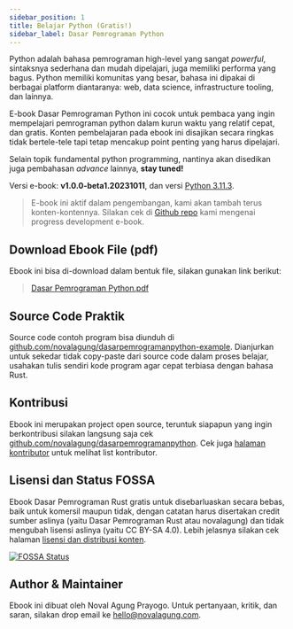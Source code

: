```yaml
---
sidebar_position: 1
title: Belajar Python (Gratis!)
sidebar_label: Dasar Pemrograman Python
---
```


Python adalah bahasa pemrograman high-level yang sangat *powerful*, sintaksnya sederhana dan mudah dipelajari, juga memiliki performa yang bagus. Python memiliki komunitas yang besar, bahasa ini dipakai di berbagai platform diantaranya: web, data science, infrastructure tooling, dan lainnya.

E-book Dasar Pemrograman Python ini cocok untuk pembaca yang ingin mempelajari pemrograman python dalam kurun waktu yang relatif cepat, dan gratis. Konten pembelajaran pada ebook ini disajikan secara ringkas tidak bertele-tele tapi tetap mencakup point penting yang harus dipelajari.

Selain topik fundamental python programming, nantinya akan disedikan juga pembahasan *advance* lainnya, **stay tuned!**

Versi e-book: **v1.0.0-beta1.20231011**, dan versi [Python 3.11.3](https://www.python.org/downloads/release/python-3106/).

> E-book ini aktif dalam pengembangan, kami akan tambah terus konten-kontennya. Silakan cek di [Github repo](https://github.com/novalagung/dasarpemrogramanpython) kami mengenai progress development e-book.

## Download Ebook File (pdf)

Ebook ini bisa di-download dalam bentuk file, silakan gunakan link berikut:

> [Dasar Pemrograman Python.pdf](https://github.com/novalagung/dasarpemrogramanpython/raw/ebooks/dasarpemrogramanpython.pdf?v=beta1.20231011)

## Source Code Praktik

Source code contoh program bisa diunduh di [github.com/novalagung/dasarpemrogramanpython-example](https://github.com/novalagung/dasarpemrogramanpython-example). Dianjurkan untuk sekedar tidak copy-paste dari source code dalam proses belajar, usahakan tulis sendiri kode program agar cepat terbiasa dengan bahasa Rust.

## Kontribusi

Ebook ini merupakan project open source, teruntuk siapapun yang ingin berkontribusi silakan langsung saja cek [github.com/novalagung/dasarpemrogramanpython](https://github.com/novalagung/dasarpemrogramanpython). Cek juga [halaman kontributor](https://dasarpemrogramanpython.novalagung.com/CONTRIBUTING) untuk melihat list kontributor.

## Lisensi dan Status FOSSA

Ebook Dasar Pemrograman Rust gratis untuk disebarluaskan secara bebas, baik untuk komersil maupun tidak, dengan catatan harus disertakan credit sumber aslinya (yaitu Dasar Pemrograman Rust atau novalagung) dan tidak mengubah lisensi aslinya (yaitu CC BY-SA 4.0). Lebih jelasnya silakan cek halaman [lisensi dan distribusi konten](/LICENSE).

[![FOSSA Status](https://app.fossa.io/api/projects/git%2Bgithub.com%2Fnovalagung%2Fdasarpemrogramanpython.svg?type=large)](https://app.fossa.io/projects/git%2Bgithub.com%2Fnovalagung%2Fdasarpemrogramanpython?ref=badge_large)

## Author & Maintainer

Ebook ini dibuat oleh Noval Agung Prayogo. Untuk pertanyaan, kritik, dan saran, silakan drop email ke hello@novalagung.com.
